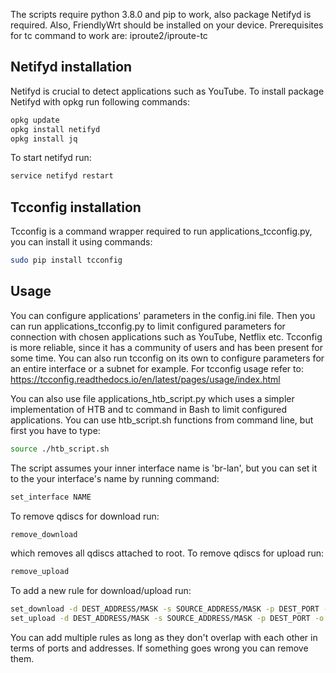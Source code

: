 The scripts require python 3.8.0 and pip to work, also package Netifyd is required. Also, FriendlyWrt should be installed on your device.
Prerequisites for tc command to work are:
iproute2/iproute-tc
## Netifyd installation
Netifyd is crucial to detect applications such as YouTube.
To install package Netifyd with opkg run following commands:
```bash
opkg update
opkg install netifyd
opkg install jq
```
To start netifyd run:
```bash
service netifyd restart
```

## Tcconfig installation
Tcconfig is a command wrapper required to run applications_tcconfig.py, you can install it using commands:
```bash
sudo pip install tcconfig
```
## Usage
You can configure applications' parameters in the config.ini file. Then you can run applications_tcconfig.py to limit configured parameters for connection with chosen applications such as YouTube, Netflix etc. Tcconfig is more reliable, since it has a community of users and has been present for some time.
You can also run tcconfig on its own to configure parameters for an entire interface or a subnet for example. For tcconfig usage refer to: https://tcconfig.readthedocs.io/en/latest/pages/usage/index.html

You can also use file applications_htb_script.py which uses a simpler implementation of HTB and tc command in Bash to limit configured applications. 
You can use htb_script.sh functions from command line, but first you have to type:
```bash
source ./htb_script.sh
```
The script assumes your inner interface name is 'br-lan', but you can set it to the your interface's name by running command:
```bash
set_interface NAME
```
To remove qdiscs for download run: 
```bash 
remove_download
```
which removes all qdiscs attached to root. 
To remove qdiscs for upload run: 
```bash
remove_upload
```
To add a new rule for download/upload run:
```bash
set_download -d DEST_ADDRESS/MASK -s SOURCE_ADDRESS/MASK -p DEST_PORT -o SRC_PORT -l PACKET_LOSS[%] -m DELAY[ms] -r RATE[mbit or kbit]
set_upload -d DEST_ADDRESS/MASK -s SOURCE_ADDRESS/MASK -p DEST_PORT -o SRC_PORT -l PACKET_LOSS[%] -m DELAY[ms] -r RATE[mbit or kbit]
```
You can add multiple rules as long as they don't overlap with each other in terms of ports and addresses. If something goes wrong you can remove them.
